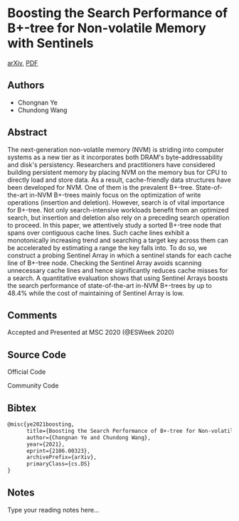 
# Boosting the Search Performance of B+-tree for Non-volatile Memory with Sentinels

[arXiv](https://arxiv.org/abs/2106.0323), [PDF](https://arxiv.org/pdf/2106.0323.pdf)

## Authors

- Chongnan Ye
- Chundong Wang

## Abstract

The next-generation non-volatile memory (NVM) is striding into computer systems as a new tier as it incorporates both DRAM's byte-addressability and disk's persistency. Researchers and practitioners have considered building persistent memory by placing NVM on the memory bus for CPU to directly load and store data. As a result, cache-friendly data structures have been developed for NVM. One of them is the prevalent B+-tree. State-of-the-art in-NVM B+-trees mainly focus on the optimization of write operations (insertion and deletion). However, search is of vital importance for B+-tree. Not only search-intensive workloads benefit from an optimized search, but insertion and deletion also rely on a preceding search operation to proceed. In this paper, we attentively study a sorted B+-tree node that spans over contiguous cache lines. Such cache lines exhibit a monotonically increasing trend and searching a target key across them can be accelerated by estimating a range the key falls into. To do so, we construct a probing Sentinel Array in which a sentinel stands for each cache line of B+-tree node. Checking the Sentinel Array avoids scanning unnecessary cache lines and hence significantly reduces cache misses for a search. A quantitative evaluation shows that using Sentinel Arrays boosts the search performance of state-of-the-art in-NVM B+-trees by up to 48.4% while the cost of maintaining of Sentinel Array is low.

## Comments

Accepted and Presented at MSC 2020 (@ESWeek 2020)

## Source Code

Official Code



Community Code



## Bibtex

```tex
@misc{ye2021boosting,
      title={Boosting the Search Performance of B+-tree for Non-volatile Memory with Sentinels}, 
      author={Chongnan Ye and Chundong Wang},
      year={2021},
      eprint={2106.00323},
      archivePrefix={arXiv},
      primaryClass={cs.DS}
}
```

## Notes

Type your reading notes here...

